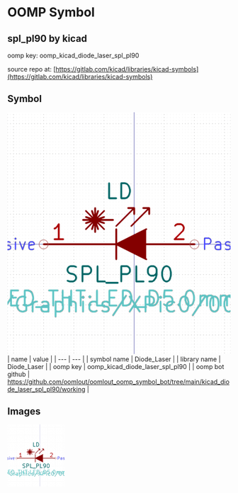 # OOMP Symbol  
## spl_pl90  by kicad  
  
oomp key: oomp_kicad_diode_laser_spl_pl90  
  
source repo at: [https://gitlab.com/kicad/libraries/kicad-symbols](https://gitlab.com/kicad/libraries/kicad-symbols)  
## Symbol  
  
[![working.png](working_600.png)](working.png)  
| name | value | 
| --- | --- | 
| symbol name | Diode_Laser | 
| library name | Diode_Laser | 
| oomp key | oomp_kicad_diode_laser_spl_pl90 | 
| oomp bot github | https://github.com/oomlout/oomlout_oomp_symbol_bot/tree/main/kicad_diode_laser_spl_pl90/working | 
## Images  
  
[![working.png](working_140.png)](working.png)  
